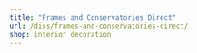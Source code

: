 ```yaml
---
title: "Frames and Conservatories Direct"
url: /diss/frames-and-conservatories-direct/
shop: interior decoration
---
```

